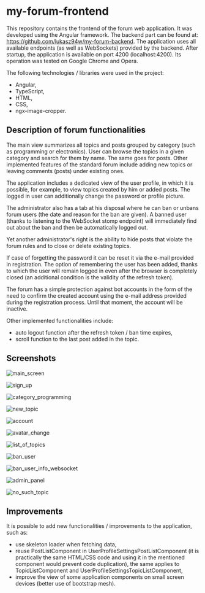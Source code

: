 # my-forum-frontend
This repository contains the frontend of the forum web application. It was developed using the Angular framework. The backend part can be found at: https://github.com/lukasz94w/my-forum-backend. The application uses all available endpoints (as well as WebSockets) provided by the backend. After startup, the application is available on port 4200 (localhost:4200). Its operation was tested on Google Chrome and Opera.

The following technologies / libraries were used in the project:
- Angular,
- TypeScript,
- HTML,
- CSS,
- ngx-image-cropper.

## Description of forum functionalities
The main view summarizes all topics and posts grouped by category (such as programming or electronics). User can browse the topics in a given category and search for them by name. The same goes for posts. Other implemented features of the standard forum include adding new topics or leaving comments (posts) under existing ones.

The application includes a dedicated view of the user profile, in which it is possible, for example, to view topics created by him or added posts. The logged in user can additionally change the password or profile picture.

The administrator also has a tab at his disposal where he can ban or unbans forum users (the date and reason for the ban are given). A banned user (thanks to listening to the WebSocket stomp endpoint) will immediately find out about the ban and then be automatically logged out.

Yet another administrator's right is the ability to hide posts that violate the forum rules and to close or delete existing topics.

If case of forgetting the password it can be reset it via the e-mail provided in registration. The option of remembering the user has been added, thanks to which the user will remain logged in even after the browser is completely closed (an additional condition is the validity of the refresh token).

The forum has a simple protection against bot accounts in the form of the need to confirm the created account using the e-mail address provided during the registration process. Until that moment, the account will be inactive.

Other implemented functionalities include:
- auto logout function after the refresh token / ban time expires,
- scroll function to the last post added in the topic.

## Screenshots
![main_screen](https://user-images.githubusercontent.com/53697813/160442795-87399eb1-bab8-4c57-88b4-988d467aded3.png)

![sign_up](https://user-images.githubusercontent.com/53697813/160447302-000c0037-1cf6-496b-b11e-6e305d80e796.png)

![category_programming](https://user-images.githubusercontent.com/53697813/160443157-d93e8adf-49f3-4bd0-99bb-d6d6c60dde10.png)

![new_topic](https://user-images.githubusercontent.com/53697813/160443442-d32b63d0-6229-4adf-9316-7f0fd106a76a.png)

![account](https://user-images.githubusercontent.com/53697813/160443710-0364e569-1626-405b-81d1-90f13a50470f.png)

![avatar_change](https://user-images.githubusercontent.com/53697813/160444460-fc6fef32-608d-4b0c-a340-3393c7ae573f.png)

![list_of_topics](https://user-images.githubusercontent.com/53697813/160444699-5fecec50-6335-4b78-84ba-2b320c811599.png)

![ban_user](https://user-images.githubusercontent.com/53697813/160446407-dceb7bf5-8075-4368-aa5c-5c009c624f34.png)

![ban_user_info_websocket](https://user-images.githubusercontent.com/53697813/160446124-adf8e02c-a551-44ce-a775-b1bcd131c6d8.png)

![admin_panel](https://user-images.githubusercontent.com/53697813/160446809-4899937a-c936-42fe-982e-edb971c53024.png)

![no_such_topic](https://user-images.githubusercontent.com/53697813/160447059-0a92dcbd-ae38-4e57-bcf3-801d55173c87.png)

## Improvements
It is possible to add new functionalities / improvements to the application, such as: 
- use skeleton loader when fetching data, 
- reuse PostListComponent in UserProfileSettingsPostListComponent (it is practically the same HTML/CSS code and using it in the mentioned component would prevent code duplication), the same applies to TopicListComponent and UserProfileSettingsTopicListComponent,
- improve the view of some application components on small screen devices (better use of bootstrap mesh).
